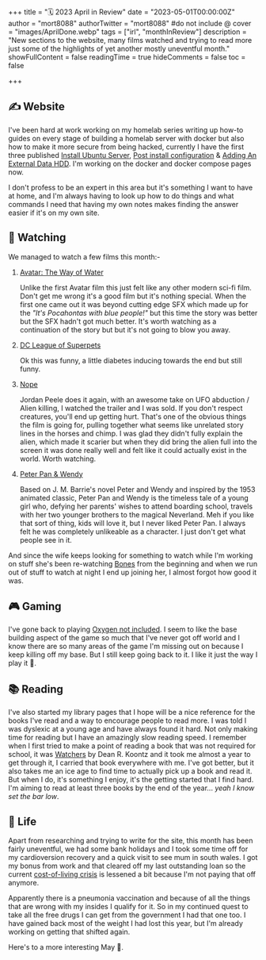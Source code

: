 +++
title = "🗓️ 2023 April in Review"
date = "2023-05-01T00:00:00Z"
author = "mort8088"
authorTwitter = "mort8088" #do not include @
cover = "images/AprilDone.webp"
tags = ["irl", "monthInReview"]
description = "New sections to the website, many films watched and trying to read more just some of the highlights of yet another mostly uneventful month."
showFullContent = false
readingTime = true
hideComments = false
toc = false

+++

## ✍️ Website

I've been hard at work working on my homelab series writing up how-to guides on every stage of building a homelab server with docker but also how to make it more secure from being hacked, currently I have the first three published [Install Ubuntu Server](/homelab/ubuntu-server/), [Post install configuration](/homelab/server-lockdown/) & [Adding An External Data HDD](/homelab/ext-data-hdd/). I'm working on the docker and docker compose pages now.

I don't profess to be an expert in this area but it's something I want to have at home, and I'm always having to look up how to do things and what commands I need that having my own notes makes finding the answer easier if it's on my own site.

## 🍿 Watching

We managed to watch a few films this month:-

1. [Avatar: The Way of Water](https://www.imdb.com/title/tt1630029/?ref_=nv_sr_srsg_0_tt_7_nm_1_q_avatar)

    Unlike the first Avatar film this just felt like any other modern sci-fi film. Don't get me wrong it's a good film but it's nothing special. When the first one came out it was beyond cutting edge SFX which made up for the *"It's Pocahontas with blue people!"* but this time the story was better but the SFX hadn't got much better. It's worth watching as a continuation of the story but but it's not going to blow you away.

2. [DC League of Superpets](https://www.imdb.com/title/tt8912936/?ref_=nv_sr_srsg_0_tt_8_nm_0_q_super%2520pets)

    Ok this was funny, a little diabetes inducing towards the end but still funny.

3. [Nope](https://www.imdb.com/title/tt10954984/?ref_=nv_sr_srsg_0_tt_8_nm_0_q_Nope)

    Jordan Peele does it again, with an awesome take on UFO abduction / Alien killing, I watched the trailer and I was sold. If you don't respect creatures, you'll end up getting hurt. That's one of the obvious things the film is going for, pulling together what seems like unrelated story lines in the horses and chimp. I was glad they didn't fully explain the alien, which made it scarier but when they did bring the alien full into the screen it was done really well and felt like it could actually exist in the world. Worth watching.

4. [Peter Pan & Wendy](https://www.imdb.com/title/tt5635026/?ref_=nv_sr_srsg_0_tt_7_nm_0_q_Peter%2520and%2520wendy)

    Based on J. M. Barrie's novel Peter and Wendy and inspired by the 1953 animated classic, Peter Pan and Wendy is the timeless tale of a young girl who, defying her parents' wishes to attend boarding school, travels with her two younger brothers to the magical Neverland. Meh if you like that sort of thing, kids will love it, but I never liked Peter Pan. I always felt he was completely unlikeable as a character. I just don't get what people see in it.

And since the wife keeps looking for something to watch while I'm working on stuff she's been re-watching [Bones](https://www.imdb.com/title/tt0460627/?ref_=nv_sr_srsg_0_tt_6_nm_2_q_Bones) from the beginning and when we run out of stuff to watch at night I end up joining her, I almost forgot how good it was.

## 🎮 Gaming

I've gone back to playing [Oxygen not included](https://www.klei.com/games/oxygen-not-included). I seem to like the base building aspect of the game so much that I've never got off world and I know there are so many areas of the game I'm missing out on because I keep killing off my base. But I still keep going back to it. I like it just the way I play it 🙂.

## 📚 Reading

I've also started my library pages that I hope will be a nice reference for the books I've read and a way to encourage people to read more. I was told I was dyslexic at a young age and have always found it hard. Not only making time for reading but I have an amazingly slow reading speed. I remember when I first tried to make a point of reading a book that was not required for school, it was [Watchers](https://www.goodreads.com/book/show/1206357) by Dean R. Koontz and it took me almost a year to get through it, I carried that book everywhere with me. I've got better, but it also takes me an ice age to find time to actually pick up a book and read it. But when I do, it's something I enjoy, it's the getting started that I find hard. I'm aiming to read at least three books by the end of the year... *yeah I know set the bar low*.

## 🍄 Life

Apart from researching and trying to write for the site, this month has been fairly uneventful, we had some bank holidays and I took some time off for my cardioversion recovery and a quick visit to see mum in south wales. I got my bonus from work and that cleared off my last outstanding loan so the current [cost-of-living crisis](https://en.wikipedia.org/wiki/2021%E2%80%93present_United_Kingdom_cost-of-living_crisis) is lessened a bit because I'm not paying that off anymore.

Apparently there is a pneumonia vaccination and because of all the things that are wrong with my insides I qualify for it. So in my continued quest to take all the free drugs I can get from the government I had that one too. I have gained back most of the weight I had lost this year, but I'm already working on getting that shifted again.

Here's to a more interesting May 🫤.
